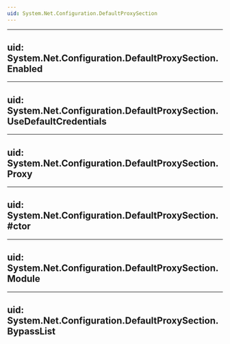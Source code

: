 ```yaml
---
uid: System.Net.Configuration.DefaultProxySection
---
```


---
uid: System.Net.Configuration.DefaultProxySection.Enabled
---

---
uid: System.Net.Configuration.DefaultProxySection.UseDefaultCredentials
---

---
uid: System.Net.Configuration.DefaultProxySection.Proxy
---

---
uid: System.Net.Configuration.DefaultProxySection.#ctor
---

---
uid: System.Net.Configuration.DefaultProxySection.Module
---

---
uid: System.Net.Configuration.DefaultProxySection.BypassList
---

